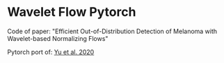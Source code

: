 # Wavelet Flow Pytorch

Code of paper: "Efficient Out-of-Distribution Detection of Melanoma with Wavelet-based Normalizing Flows"

Pytorch port of: <a href="https://arxiv.org/abs/2010.13821">Yu et al. 2020</a>
